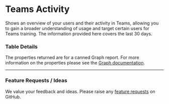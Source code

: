 # Teams Activity

Shows an overview of your users and their activity in Teams, allowing you to gain a broader understanding of usage and target certain users for Teams training. The information provided here covers the last 30 days.

### Table Details <a href="#teamsactivity-details" id="teamsactivity-details"></a>

The properties returned are for a canned Graph report. For more information on the properties please see the [Graph documentation](https://learn.microsoft.com/en-us/graph/api/reportroot-getteamsuseractivityuserdetail?view=graph-rest-1.0\&tabs=http#response).

***

### Feature Requests / Ideas

We value your feedback and ideas. Please raise any [feature requests](https://github.com/KelvinTegelaar/CIPP/issues/new?assignees=\&labels=enhancement%2Cno-priority\&projects=\&template=feature.yml\&title=%5BFeature+Request%5D%3A+) on GitHub.
